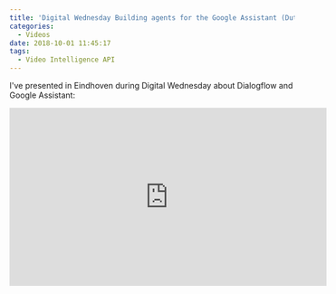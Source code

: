 ```yaml
---
title: 'Digital Wednesday Building agents for the Google Assistant (Dutch)'
categories:
  - Videos
date: 2018-10-01 11:45:17
tags:
  - Video Intelligence API
---
```


I've presented in Eindhoven during Digital Wednesday about Dialogflow and Google Assistant:
<!--more-->
<iframe width="560" height="315" src="https://www.youtube.com/embed/mzHWYTougwI" frameborder="0" allow="accelerometer; autoplay; encrypted-media; gyroscope; picture-in-picture" allowfullscreen></iframe>